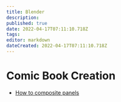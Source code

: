 ```yaml
---
title: Blender
description: 
published: true
date: 2022-04-17T07:11:10.718Z
tags: 
editor: markdown
dateCreated: 2022-04-17T07:11:10.718Z
---
```


# Comic Book Creation

* [How to composite panels](how-to-composite-panels)